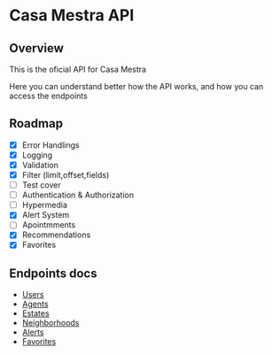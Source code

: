 # Casa Mestra API

## Overview

This is the oficial API for Casa Mestra

Here you can understand better how the API works, and how you can access the endpoints

## Roadmap

- [x] Error Handlings
- [x] Logging
- [x] Validation
- [x] Filter (limit,offset,fields)
- [ ] Test cover
- [ ] Authentication & Authorization
- [ ] Hypermedia
- [x] Alert System
- [ ] Apointmments
- [x] Recommendations
- [x] Favorites

## Endpoints docs

- [Users](http://github.com/devmarco/casamestra/blob/master/docs/USERS.md)
- [Agents](http://github.com/devmarco/casamestra/blob/master/docs/AGENTS.md)
- [Estates](http://github.com/devmarco/casamestra/blob/master/docs/ESTATES.md)
- [Neighborhoods](http://github.com/devmarco/casamestra/blob/master/docs/NEIGHBORHOODS.md)
- [Alerts](http://github.com/devmarco/casamestra/blob/master/docs/ALERTS.md)
- [Favorites](http://github.com/devmarco/casamestra/blob/master/docs/FAVORITES.md)
